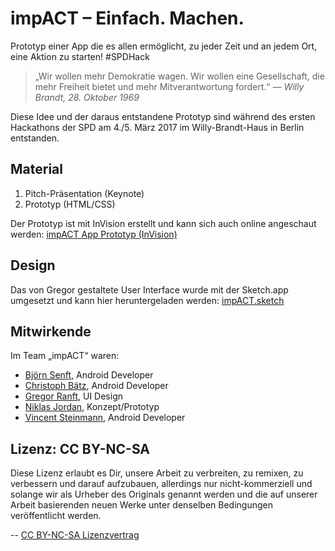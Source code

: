 # impACT – Einfach. Machen.
Prototyp einer App die es allen ermöglicht, zu jeder Zeit und an jedem Ort, eine Aktion zu starten! #SPDHack

>„Wir wollen mehr Demokratie wagen. Wir wollen eine Gesellschaft, die mehr Freiheit bietet und mehr Mitverantwortung fordert.“
*— Willy Brandt, 28. Oktober 1969*

Diese Idee und der daraus entstandene Prototyp sind während des ersten Hackathons der SPD am 4./5. März 2017 im Willy-Brandt-Haus in Berlin entstanden.

## Material
1. Pitch-Präsentation (Keynote)
2. Prototyp (HTML/CSS)

Der Prototyp ist mit InVision erstellt und kann sich auch online angeschaut werden: [impACT App Prototyp (InVision)](https://invis.io/8YAPUFVDR)

## Design
Das von Gregor gestaltete  User Interface wurde mit der Sketch.app umgesetzt und kann hier heruntergeladen werden: [impACT.sketch](http://www.ranftdesign.de/SPDHack/impACT.sketch)

## Mitwirkende
Im Team „impACT“ waren:
- [Björn Senft](https://cs.uni-paderborn.de/dbis/personal/arbeitsgruppe/mitarbeiter/bjoern-senft/visitenkarte/), Android Developer
- [Christoph Bätz](https://www.xing.com/profile/Christoph_Baetz), Android Developer
- [Gregor Ranft](http://ranftdesign.de/), UI Design
- [Niklas Jordan](http://www.niklasjordan.com/), Konzept/Prototyp
- [Vincent Steinmann](https://vp57.com/), Android Developer

## Lizenz: CC BY-NC-SA
Diese Lizenz erlaubt es Dir, unsere Arbeit zu verbreiten, zu remixen, zu verbessern und darauf aufzubauen, allerdings nur nicht-kommerziell und solange wir als Urheber des Originals genannt werden und die auf unserer Arbeit basierenden neuen Werke unter denselben Bedingungen veröffentlicht werden.

--
[CC BY-NC-SA Lizenzvertrag](https://creativecommons.org/licenses/by-nc-sa/4.0/legalcode)

